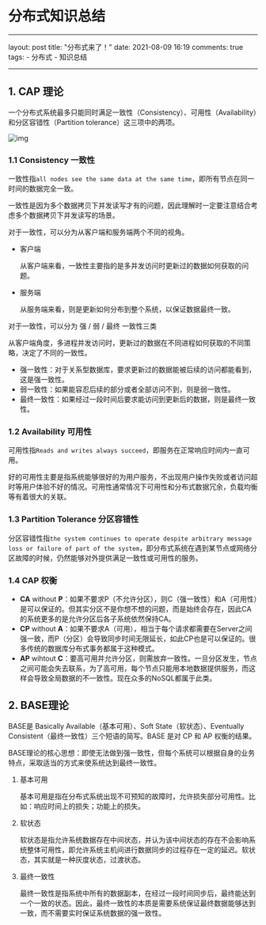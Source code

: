 # 分布式知识总结

---

layout: post
title: "分布式来了！"
date: 2021-08-09 16:19
comments: true
tags: 
	- 分布式
	- 知识总结

---

## 1. CAP 理论

一个分布式系统最多只能同时满足一致性（Consistency）、可用性（Availability）和分区容错性（Partition tolerance）这三项中的两项。

<img src="https://pic4.zhimg.com/80/v2-2f26a48f5549c2bc4932fdf88ba4f72f_1440w.jpg" alt="img" style="zoom:100%;" />

### 1.1 Consistency 一致性

一致性指`all nodes see the same data at the same time`，即所有节点在同一时间的数据完全一致。

一致性是因为多个数据拷贝下并发读写才有的问题，因此理解时一定要注意结合考虑多个数据拷贝下并发读写的场景。

对于一致性，可以分为从客户端和服务端两个不同的视角。

- 客户端

  从客户端来看，一致性主要指的是多并发访问时更新过的数据如何获取的问题。

- 服务端

  从服务端来看，则是更新如何分布到整个系统，以保证数据最终一致。

对于一致性，可以分为 强 / 弱 / 最终 一致性三类

从客户端角度，多进程并发访问时，更新过的数据在不同进程如何获取的不同策略，决定了不同的一致性。

- 强一致性：对于关系型数据库，要求更新过的数据能被后续的访问都能看到，这是强一致性。
- 弱一致性：如果能容忍后续的部分或者全部访问不到，则是弱一致性。
- 最终一致性：如果经过一段时间后要求能访问到更新后的数据，则是最终一致性。

### 1.2 Availability 可用性

可用性指`Reads and writes always succeed`，即服务在正常响应时间内一直可用。

好的可用性主要是指系统能够很好的为用户服务，不出现用户操作失败或者访问超时等用户体验不好的情况。可用性通常情况下可用性和分布式数据冗余，负载均衡等有着很大的关联。

### 1.3 Partition Tolerance 分区容错性

分区容错性指`the system continues to operate despite arbitrary message loss or failure of part of the system`，即分布式系统在遇到某节点或网络分区故障的时候，仍然能够对外提供满足一致性或可用性的服务。

### 1.4 CAP 权衡

- **CA** without **P**：如果不要求P（不允许分区），则C（强一致性）和A（可用性）是可以保证的。但其实分区不是你想不想的问题，而是始终会存在，因此CA的系统更多的是允许分区后各子系统依然保持CA。
- **CP** without **A**：如果不要求A（可用），相当于每个请求都需要在Server之间强一致，而P（分区）会导致同步时间无限延长，如此CP也是可以保证的。很多传统的数据库分布式事务都属于这种模式。
- **AP** wihtout **C**：要高可用并允许分区，则需放弃一致性。一旦分区发生，节点之间可能会失去联系，为了高可用，每个节点只能用本地数据提供服务，而这样会导致全局数据的不一致性。现在众多的NoSQL都属于此类。

## 2. BASE理论

BASE是 Basically Available（基本可用）、Soft State（软状态）、Eventually Consistent（最终一致性）三个短语的简写。BASE 是对 CP 和 AP 权衡的结果。

BASE理论的核心思想：即使无法做到强一致性，但每个系统可以根据自身的业务特点，采取适当的方式来使系统达到最终一致性。

1. 基本可用

   基本可用是指在分布式系统出现不可预知的故障时，允许损失部分可用性。比如：响应时间上的损失；功能上的损失。

2. 软状态

   软状态是指允许系统数据存在中间状态，并认为该中间状态的存在不会影响系统整体可用性，即允许系统主机间进行数据同步的过程存在一定的延迟。软状态，其实就是一种灰度状态，过渡状态。

3. 最终一致性

   最终一致性是指系统中所有的数据副本，在经过一段时间同步后，最终能达到一个一致的状态。因此，最终一致性的本质是需要系统保证最终数据能够达到一致，而不需要实时保证系统数据的强一致性。

